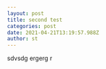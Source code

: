 ```yaml
---
layout: post
title: second test
categories: post
date: 2021-04-21T13:19:57.988Z
author: st
---
```

sdvsdg ergerg r